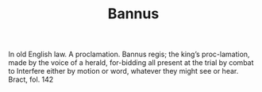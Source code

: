 ---
title: Bannus
permalink: "/definitions/bannus.html"
body: In old English law. A proclamation. Bannus regis; the king’s proc-lamation,
  made by the voice of a herald, for-bidding all present at the trial by combat to
  Interfere either by motion or word, whatever they might see or hear. Bract, fol.
  142
published_at: '2018-07-07'
layout: post
---